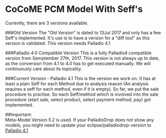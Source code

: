 # CoCoME PCM Model With Seff's

Currently, there are 3 versions available. 

###Old Version
The "Old Version" is dated to 13Jul 2017 and only has a few Seff's implemented. It's use is to have a version for a "diff tool" as this version is validated. This version needs Palladio 4.1

###Palladio 4.0 Compatible Version
This is a fully Palladio4 compatible version from Semptember 27th, 2017. This version is not always up to date, as the conversion from 4.1 to 4.0 has to get executed manually. We will continuously care about its topicality.

###Current Version - Palladio 4.1
This is the version we work on. It has at least a plain Seff for each Method due to analysis reason (An analysis requires a seff for each method, even if it is empty). So far, we put the sale procedure to practise. So each Seff/method which is involved into the sale procedure (start sale, select product, select payment method, pay) got implemented.




##Important:   
Meta-Model Version 5.2 is used. If your PalladioDrop does not show any models, you might need to update your eclipse/palladiodrop-version to [Palladio 4.1](https://sdqweb.ipd.kit.edu/wiki/PCM_4.1)






